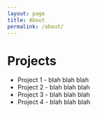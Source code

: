 ```yaml
---
layout: page
title: About
permalink: /about/
---
```

# Projects

* Project 1 - blah blah blah
* Project 2 - blah blah blah
* Project 3 - blah blah blah
* Project 4 - blah blah blah
